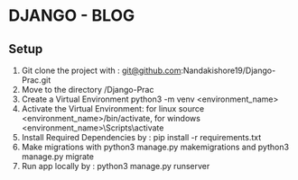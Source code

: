 # DJANGO - BLOG

## Setup

1. Git clone the project with : git@github.com:Nandakishore19/Django-Prac.git
2. Move to the directory /Django-Prac
3. Create a Virtual Environment python3 -m venv <environment_name>
4. Activate the Virtual Environment: for linux source <environment_name>/bin/activate, for windows <environment_name>\Scripts\activate
5. Install Required Dependencies by : pip install -r requirements.txt
6. Make migrations with python3 manage.py makemigrations and python3 manage.py migrate
7. Run app locally by : python3 manage.py runserver
